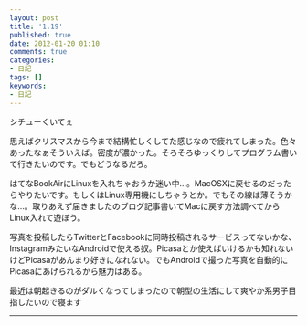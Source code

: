 ```yaml
---
layout: post
title: '1.19'
published: true
date: 2012-01-20 01:10
comments: true
categories:
- 日記
tags: []
keywords:
- 日記
---
```

シチューくいてぇ

思えばクリスマスから今まで結構忙しくしてた感じなので疲れてしまった。色々あったなぁそういえば。密度が濃かった。そろそろゆっくりしてプログラム書いて行きたいのです。でもどうなるだろ。

はてなBookAirにLinuxを入れちゃおうか迷い中...。MacOSXに戻せるのだったらやりたいです。もしくはLinux専用機にしちゃうとか。でもその線は薄そうかな...。取りあえず届きましたのブログ記事書いてMacに戻す方法調べてからLinux入れて遊ぼう。

写真を投稿したらTwitterとFacebookに同時投稿されるサービスってないかな、InstagramみたいなAndroidで使える奴。Picasaとか使えばいけるかも知れないけどPicasaがあんまり好きになれない。でもAndroidで撮った写真を自動的にPicasaにあげられるから魅力はある。

最近は朝起きるのがダルくなってしまったので朝型の生活にして爽やか系男子目指したいので寝ます

---

